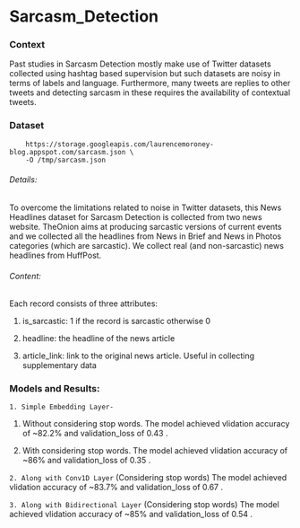 # Sarcasm_Detection
### Context
Past studies in Sarcasm Detection mostly make use of Twitter datasets collected using hashtag based supervision but such datasets are noisy in terms of labels and language. Furthermore, many tweets are replies to other tweets and detecting sarcasm in these requires the availability of contextual tweets.
### Dataset 
```!wget --no-check-certificate \
    https://storage.googleapis.com/laurencemoroney-blog.appspot.com/sarcasm.json \
    -O /tmp/sarcasm.json
```
###### Details:
To overcome the limitations related to noise in Twitter datasets, this News Headlines dataset for Sarcasm Detection is collected from two news website. TheOnion aims at producing sarcastic versions of current events and we collected all the headlines from News in Brief and News in Photos categories (which are sarcastic). We collect real (and non-sarcastic) news headlines from HuffPost.
###### Content:
Each record consists of three attributes:
1. is_sarcastic: 1 if the record is sarcastic otherwise 0

2. headline: the headline of the news article

3. article_link: link to the original news article. Useful in collecting supplementary data
### Models and Results:
```1. Simple Embedding Layer-```
1. Without considering stop words.
The model achieved vlidation accuracy of ~82.2% and validation_loss of 0.43 .

2. With considering stop words.
The model achieved vlidation accuracy of ~86% and validation_loss of 0.35 .

```2. Along with Conv1D Layer```
(Considering stop words) The model achieved vlidation accuracy of ~83.7% and validation_loss of 0.67 .

```3. Along with Bidirectional Layer```
(Considering stop words) The model achieved vlidation accuracy of ~85% and validation_loss of 0.54 .

